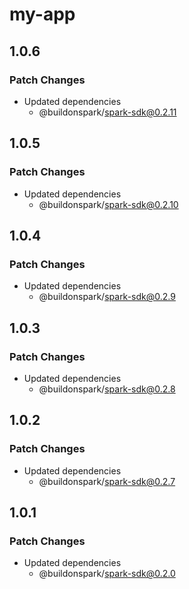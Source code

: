 # my-app

## 1.0.6

### Patch Changes

- Updated dependencies
  - @buildonspark/spark-sdk@0.2.11

## 1.0.5

### Patch Changes

- Updated dependencies
  - @buildonspark/spark-sdk@0.2.10

## 1.0.4

### Patch Changes

- Updated dependencies
  - @buildonspark/spark-sdk@0.2.9

## 1.0.3

### Patch Changes

- Updated dependencies
  - @buildonspark/spark-sdk@0.2.8

## 1.0.2

### Patch Changes

- Updated dependencies
  - @buildonspark/spark-sdk@0.2.7

## 1.0.1

### Patch Changes

- Updated dependencies
  - @buildonspark/spark-sdk@0.2.0

